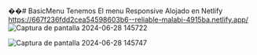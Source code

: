��#   B a s i c M e n u 
Tenemos El menu Responsive
Alojado en Netlify https://667f236fdd2cea54598603b6--reliable-malabi-4915ba.netlify.app/
 
 
![Captura de pantalla 2024-06-28 145722](https://github.com/MiguelAngeloH/BasicMenu/assets/44765289/eb6b3aaf-a6ee-40c4-b6c9-c6d2933797df)


![Captura de pantalla 2024-06-28 145747](https://github.com/MiguelAngeloH/BasicMenu/assets/44765289/e06eb3b0-9fbb-4f69-89d0-7f059ec4d234)





